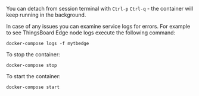 You can detach from session terminal with `Ctrl-p` `Ctrl-q` - the container will keep running in the background.

In case of any issues you can examine service logs for errors. For example to see ThingsBoard Edge node logs execute the following command:
```
docker-compose logs -f mytbedge
```
To stop the container:
```
docker-compose stop
```
To start the container:
```
docker-compose start
```